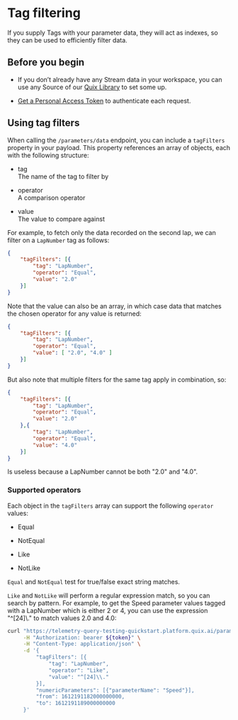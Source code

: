 # Tag filtering

If you supply Tags with your parameter data, they will act as indexes,
so they can be used to efficiently filter data.

## Before you begin

  - If you don’t already have any Stream data in your workspace, you can
    use any Source of our [Quix
    Library](../../../platform/samples/samples) to set some up.

  - [Get a Personal Access Token](authenticate.md)
    to authenticate each request.

## Using tag filters

When calling the `/parameters/data` endpoint, you can include a
`tagFilters` property in your payload. This property references an array
of objects, each with the following structure:

  - tag  
    The name of the tag to filter by

  - operator  
    A comparison operator

  - value  
    The value to compare against

For example, to fetch only the data recorded on the second lap, we can
filter on a `LapNumber` tag as follows:

``` json
{
    "tagFilters": [{
        "tag": "LapNumber",
        "operator": "Equal",
        "value": "2.0"
    }]
}
```

Note that the value can also be an array, in which case data that
matches the chosen operator for any value is returned:

``` json
{
    "tagFilters": [{
        "tag": "LapNumber",
        "operator": "Equal",
        "value": [ "2.0", "4.0" ]
    }]
}
```

But also note that multiple filters for the same tag apply in
combination, so:

``` json
{
    "tagFilters": [{
        "tag": "LapNumber",
        "operator": "Equal",
        "value": "2.0"
    },{
        "tag": "LapNumber",
        "operator": "Equal",
        "value": "4.0"
    }]
}
```

Is useless because a LapNumber cannot be both "2.0" and "4.0".

### Supported operators

Each object in the `tagFilters` array can support the following
`operator` values:

  - Equal

  - NotEqual

  - Like

  - NotLike

`Equal` and `NotEqual` test for true/false exact string matches.

`Like` and `NotLike` will perform a regular expression match, so you can
search by pattern. For example, to get the Speed parameter values tagged
with a LapNumber which is either 2 or 4, you can use the expression
"^\[24\]\\." to match values 2.0 and 4.0:

``` bash
curl "https://telemetry-query-testing-quickstart.platform.quix.ai/parameters/data" \
     -H "Authorization: bearer ${token}" \
     -H "Content-Type: application/json" \
     -d '{
         "tagFilters": [{
             "tag": "LapNumber",
             "operator": "Like",
             "value": "^[24]\\."
         }],
         "numericParameters": [{"parameterName": "Speed"}],
         "from": 1612191182000000000,
         "to": 1612191189000000000
     }'
```
